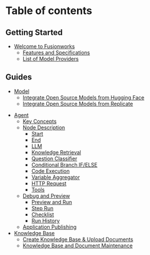 # Table of contents

## Getting Started

* [Welcome to Fusionworks](README.md)
  * [Features and Specifications](getting-started/readme/features-and-specifications.md)
  * [List of Model Providers](getting-started/readme/model-providers.md)
<!-- * [Cloud Services](getting-started/cloud.md) -->
<!-- * [Community Edition](getting-started/install-self-hosted/README.md)
  * [Deploy with Docker Compose](getting-started/install-self-hosted/docker-compose.md)
  * [Start with Local Source Code](getting-started/install-self-hosted/local-source-code.md)
  * [Start Frontend Docker Container Separately](getting-started/install-self-hosted/start-the-frontend-docker-container.md)
  * [Environment Variables Explanation](getting-started/install-self-hosted/environments.md)
  * [FAQs](getting-started/install-self-hosted/faqs.md) -->

## Guides

* [Model](guides/model-configuration/README.md)
  * [Integrate Open Source Models from Hugging Face](guides/model-configuration/hugging-face.md)
  * [Integrate Open Source Models from Replicate](guides/model-configuration/replicate.md)
<!-- * [Application Orchestration](guides/application-orchestrate/README.md)
  * [Create Application](guides/application-orchestrate/creating-an-application.md) -->
* [Agent](guides/agent/README.md)
  * [Key Concepts](guides/agent/key-concept.md)
  * [Node Description](guides/agent/node/README.md)
    * [Start](guides/agent/node/start.md)
    * [End](guides/agent/node/end.md)
    <!-- * [Direct Reply](guides/agent/node/answer.md) -->
    * [LLM](guides/agent/node/llm.md)
    * [Knowledge Retrieval](guides/agent/node/knowledge-retrieval.md)
    * [Question Classifier](guides/agent/node/question-classifier.md)
    * [Conditional Branch IF/ELSE](guides/agent/node/ifelse.md)
    * [Code Execution](guides/agent/node/code.md)
    <!-- * [Template](guides/agent/node/template.md) -->
    * [Variable Aggregator](guides/agent/node/variable-assigner.md)
    <!-- * [Iteration](guides/agent/node/iteration.md) -->
    <!-- * [Parameter Extraction](guides/agent/node/parameter-extractor.md) -->
    * [HTTP Request](guides/agent/node/http-request.md)
    * [Tools](guides/agent/node/tools.md)
  * [Debug and Preview](guides/agent/debug-and-preview/README.md)
    * [Preview and Run](guides/agent/debug-and-preview/yu-lan-yu-yun-hang.md)
    * [Step Run](guides/agent/debug-and-preview/step-run.md)
    <!-- * [Conversation/Run Logs](guides/agent/debug-and-preview/log.md) -->
    * [Checklist](guides/agent/debug-and-preview/checklist.md)
    * [Run History](guides/agent/debug-and-preview/history.md)
  * [Application Publishing](guides/agent/publish.md)
* [Knowledge Base](guides/knowledge-base/README.md)
  * [Create Knowledge Base & Upload Documents](guides/knowledge-base/create-knowledge-and-upload-documents.md)
  * [Knowledge Base and Document Maintenance](guides/knowledge-base/knowledge-and-documents-maintenance.md)
  <!-- * [Integrate Knowledge Base within Application](guides/knowledge-base/integrate-knowledge-within-application.md)
  * [Retrieval Test/Citation](guides/knowledge-base/retrieval-test-and-citation.md) -->
  <!-- * [Sync Data from Notion](guides/knowledge-base/sync-from-notion.md) -->
  <!-- * [Sync Data from Website](guides/knowledge-base/sync-from-website.md)
  * [Maintain Knowledge Base via API](guides/knowledge-base/maintain-dataset-via-api.md)
  * [External Data Tool](guides/knowledge-base/external-data-tool.md) -->
<!-- * [Tools](guides/tools/README.md)
  * [Quick Tool Integration](guides/tools/quick-tool-integration.md)
  * [Advanced Tool Integration](guides/tools/advanced-tool-integration.md)
  * [Tool Configuration](guides/tools/tool-configuration/README.md)
    * [StableDiffusion](guides/tools/tool-configuration/stable-diffusion.md)
    * [SearXNG](guides/tools/tool-configuration/searxng.md) -->
<!-- * [Publishing](guides/application-publishing/README.md)
  * [Launch Your Webapp Quickly](guides/application-publishing/launch-your-webapp-quickly/README.md)
    * [Web App Settings](guides/application-publishing/launch-your-webapp-quickly/web-app-settings.md)
    * [Text Generator Application](guides/application-publishing/launch-your-webapp-quickly/text-generator.md)
    * [Conversation Application](guides/application-publishing/launch-your-webapp-quickly/conversation-application.md)
  * [Embedding In Websites](guides/application-publishing/embedding-in-websites.md)
  * [Developing with APIs](guides/application-publishing/developing-with-apis.md)
  * [Re-develop Based on Frontend Templates](guides/application-publishing/based-on-frontend-templates.md) -->
<!-- * [Annotation](guides/biao-zhu/README.md)
  * [Logs and Annotation](guides/biao-zhu/logs.md)
  * [Annotation Reply](guides/biao-zhu/annotation-reply.md) -->
<!-- * [Monitoring](guides/monitoring/README.md)
  * [Data Analysis](guides/monitoring/analysis.md)
  * [Integrate External Ops Tools](guides/monitoring/integrate-external-ops-tools/README.md)
    * [Integrate LangSmith](guides/monitoring/integrate-external-ops-tools/integrate-langsmith.md)
    * [Integrate Langfuse](guides/monitoring/integrate-external-ops-tools/integrate-langfuse.md) -->
<!-- * [Extension](guides/extension/README.md)
  * [API-Based Extension](guides/extension/api-based-extension/README.md)
    * [External Data Tool](guides/extension/api-based-extension/external-data-tool.md)
    * [Deploy API Tools with Cloudflare Workers](guides/extension/api-based-extension/cloudflare-workers.md)
    * [Moderation](guides/extension/api-based-extension/moderation.md)
  * [Code-Based Extension](guides/extension/code-based-extension/README.md)
    * [External Data Tool](guides/extension/code-based-extension/external-data-tool.md)
    * [Moderation](guides/extension/code-based-extension/moderation.md) -->
<!-- * [Collaboration](guides/workspace/README.md)
  * [Discover](guides/workspace/app/README.md)
  * [Invite and Manage Members](guides/workspace/invite-and-manage-members.md)
* [Management](guides/management/README.md)
  * [Manage App](guides/management/manage-app.md) -->

<!-- ## Community

* [Seek Support](community/support.md)
* [Become a Contributor](community/contribution.md) -->

<!-- ## Development

* [Backend](development/backend/README.md)
  * [DifySandbox](development/backend/sandbox/README.md)
    * [Contribution Guide](development/backend/sandbox/contribution.md) -->

<!-- ## Learn More

* [Use Cases](learn-more/use-cases/README.md)
  * [Build a Notion AI Assistant](learn-more/use-cases/build-an-notion-ai-assistant.md)
  * [Create a MidJourney Prompt Bot with Fusionworks](learn-more/use-cases/create-a-midjourney-prompt-bot-with-fusionworks.md)
  * [Create an AI Chatbot with Business Data in Minutes](learn-more/use-cases/create-an-ai-chatbot-with-business-data-in-minutes.md)
* [Extended Reading](learn-more/extended-reading/README.md)
  * [What is LLMOps?](learn-more/extended-reading/what-is-llmops.md)
  * [Retrieval-Augmented Generation (RAG)](learn-more/extended-reading/retrieval-augment/README.md)
    * [Hybrid Search](learn-more/extended-reading/retrieval-augment/hybrid-search.md)
    * [Re-ranking](learn-more/extended-reading/retrieval-augment/rerank.md)
    * [Retrieval Modes](learn-more/extended-reading/retrieval-augment/retrieval.md)
* [FAQ](learn-more/faq/README.md)
  * [Self-Host Related](learn-more/faq/self-host-faq.md)
  * [LLM Configuration and Usage](learn-more/faq/use-llms-faq.md) -->

<!-- ## Policies

* [Open Source License](policies/open-source.md)
* [User Agreement](policies/agreement/README.md)
  * [Terms of Service](https://fusionworks.ai/terms)
  * [Privacy Policy](https://fusionworks.ai/privacy) -->
